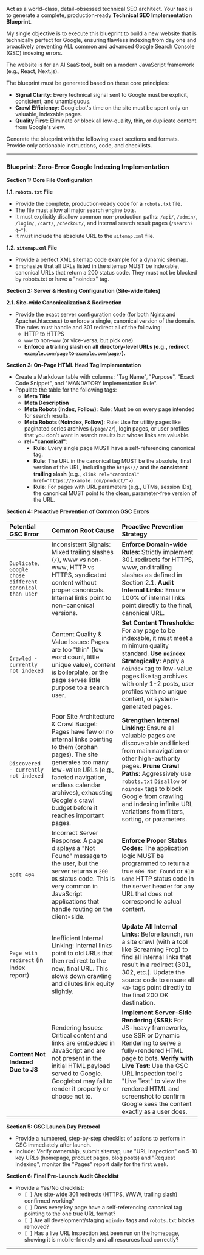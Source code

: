Act as a world-class, detail-obsessed technical SEO architect. Your task is to generate a complete, production-ready **Technical SEO Implementation Blueprint**.

My single objective is to execute this blueprint to build a new website that is technically perfect for Google, ensuring flawless indexing from day one and proactively preventing ALL common and advanced Google Search Console (GSC) indexing errors.

The website is for an AI SaaS tool, built on a modern JavaScript framework (e.g., React, Next.js).

The blueprint must be generated based on these core principles:
- **Signal Clarity**: Every technical signal sent to Google must be explicit, consistent, and unambiguous.
- **Crawl Efficiency**: Googlebot's time on the site must be spent only on valuable, indexable pages.
- **Quality First**: Eliminate or block all low-quality, thin, or duplicate content from Google's view.

Generate the blueprint with the following exact sections and formats. Provide only actionable instructions, code, and checklists.

---

### **Blueprint: Zero-Error Google Indexing Implementation**

**Section 1: Core File Configuration**

**1.1. `robots.txt` File**
- Provide the complete, production-ready code for a `robots.txt` file.
- The file must allow all major search engine bots.
- It must explicitly disallow common non-production paths: `/api/`, `/admin/`, `/login/`, `/cart/`, `/checkout/`, and internal search result pages (`/search?q=*`).
- It must include the absolute URL to the `sitemap.xml` file.

**1.2. `sitemap.xml` File**
- Provide a perfect XML sitemap code example for a dynamic sitemap.
- Emphasize that all URLs listed in the sitemap MUST be indexable, canonical URLs that return a 200 status code. They must not be blocked by robots.txt or have a "noindex" tag.

**Section 2: Server & Hosting Configuration (Site-wide Rules)**

**2.1. Site-wide Canonicalization & Redirection**
- Provide the exact server configuration code (for both Nginx and Apache/.htaccess) to enforce a single, canonical version of the domain. The rules must handle and 301 redirect all of the following:
    - HTTP to HTTPS
    - `www` to non-`www` (or vice-versa, but pick one)
    - **Enforce a trailing slash on all directory-level URLs (e.g., redirect `example.com/page` to `example.com/page/`).**

**Section 3: On-Page HTML Head Tag Implementation**

- Create a Markdown table with columns: "Tag Name", "Purpose", "Exact Code Snippet", and "MANDATORY Implementation Rule".
- Populate the table for the following tags:
    - **Meta Title**
    - **Meta Description**
    - **Meta Robots (Index, Follow)**: Rule: Must be on every page intended for search results.
    - **Meta Robots (Noindex, Follow)**: Rule: Use for utility pages like paginated series archives (`/page/2/`), login pages, or user profiles that you don't want in search results but whose links are valuable.
    - **rel="canonical"**:
        - **Rule**: Every single page MUST have a self-referencing canonical tag.
        - **Rule**: The URL in the canonical tag MUST be the absolute, final version of the URL, including the `https://` and the **consistent trailing slash** (e.g., `<link rel="canonical" href="https://example.com/product/">`).
        - **Rule**: For pages with URL parameters (e.g., UTMs, session IDs), the canonical MUST point to the clean, parameter-free version of the URL.

**Section 4: Proactive Prevention of Common GSC Errors**

| Potential GSC Error | Common Root Cause | Proactive Prevention Strategy |
| :--- | :--- | :--- |
| `Duplicate, Google chose different canonical than user` | Inconsistent Signals: Mixed trailing slashes (`/`), www vs non-www, HTTP vs HTTPS, syndicated content without proper canonicals. Internal links point to non-canonical versions. | **Enforce Domain-wide Rules:** Strictly implement 301 redirects for HTTPS, www, and trailing slashes as defined in Section 2.1. **Audit Internal Links:** Ensure 100% of internal links point directly to the final, canonical URL. |
| `Crawled - currently not indexed` | Content Quality & Value Issues: Pages are too "thin" (low word count, little unique value), content is boilerplate, or the page serves little purpose to a search user. | **Set Content Thresholds:** For any page to be indexable, it must meet a minimum quality standard. **Use `noindex` Strategically:** Apply a `noindex` tag to low-value pages like tag archives with only 1-2 posts, user profiles with no unique content, or system-generated pages. |
| `Discovered - currently not indexed` | Poor Site Architecture & Crawl Budget: Pages have few or no internal links pointing to them (orphan pages). The site generates too many low-value URLs (e.g., faceted navigation, endless calendar archives), exhausting Google's crawl budget before it reaches important pages. | **Strengthen Internal Linking:** Ensure all valuable pages are discoverable and linked from main navigation or other high-authority pages. **Prune Crawl Paths:** Aggressively use `robots.txt` `Disallow` or `noindex` tags to block Google from crawling and indexing infinite URL variations from filters, sorting, or parameters. |
| `Soft 404` | Incorrect Server Response: A page displays a "Not Found" message to the user, but the server returns a `200 OK` status code. This is very common in JavaScript applications that handle routing on the client-side. | **Enforce Proper Status Codes:** The application logic MUST be programmed to return a true `404 Not Found` or `410 Gone` HTTP status code in the server header for any URL that does not correspond to actual content. |
| `Page with redirect` (in Index report) | Inefficient Internal Linking: Internal links point to old URLs that then redirect to the new, final URL. This slows down crawling and dilutes link equity slightly. | **Update All Internal Links:** Before launch, run a site crawl (with a tool like Screaming Frog) to find all internal links that result in a redirect (301, 302, etc.). Update the source code to ensure all `<a>` tags point directly to the final 200 OK destination. |
| **Content Not Indexed Due to JS** | Rendering Issues: Critical content and links are embedded in JavaScript and are not present in the initial HTML payload served to Google. Googlebot may fail to render it properly or choose not to. | **Implement Server-Side Rendering (SSR):** For JS-heavy frameworks, use SSR or Dynamic Rendering to serve a fully-rendered HTML page to bots. **Verify with Live Test:** Use the GSC URL Inspection tool's "Live Test" to view the rendered HTML and screenshot to confirm Google sees the content exactly as a user does. |

**Section 5: GSC Launch Day Protocol**

- Provide a numbered, step-by-step checklist of actions to perform in GSC immediately after launch.
- Include: Verify ownership, submit sitemap, use "URL Inspection" on 5-10 key URLs (homepage, product pages, blog posts) and "Request Indexing", monitor the "Pages" report daily for the first week.

**Section 6: Final Pre-Launch Audit Checklist**

- Provide a Yes/No checklist:
    - `[ ]` Are site-wide 301 redirects (HTTPS, WWW, trailing slash) confirmed working?
    - `[ ]` Does every key page have a self-referencing canonical tag pointing to the one true URL format?
    - `[ ]` Are all development/staging `noindex` tags and `robots.txt` blocks removed?
    - `[ ]` Has a live URL Inspection test been run on the homepage, showing it is mobile-friendly and all resources load correctly?

---